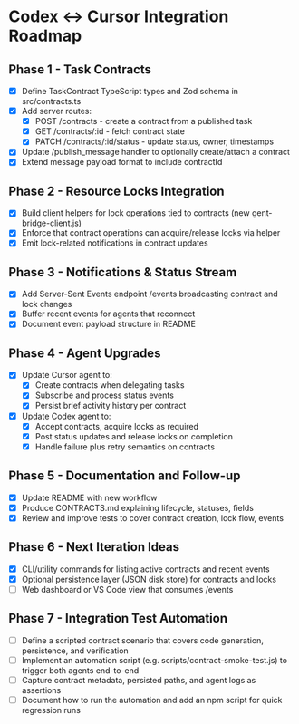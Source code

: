 ﻿# Codex <-> Cursor Integration Roadmap

## Phase 1 - Task Contracts

- [x] Define TaskContract TypeScript types and Zod schema in src/contracts.ts
- [x] Add server routes:
  - [x] POST /contracts - create a contract from a published task
  - [x] GET /contracts/:id - fetch contract state
  - [x] PATCH /contracts/:id/status - update status, owner, timestamps
- [x] Update /publish_message handler to optionally create/attach a contract
- [x] Extend message payload format to include contractId

## Phase 2 - Resource Locks Integration

- [x] Build client helpers for lock operations tied to contracts (new          gent-bridge-client.js)
- [x] Enforce that contract operations can acquire/release locks via helper
- [x] Emit lock-related notifications in contract updates

## Phase 3 - Notifications & Status Stream

- [x] Add Server-Sent Events endpoint /events broadcasting contract and lock changes
- [x] Buffer recent events for agents that reconnect
- [x] Document event payload structure in README

## Phase 4 - Agent Upgrades

- [x] Update Cursor agent to:
  - [x] Create contracts when delegating tasks
  - [x] Subscribe and process status events
  - [x] Persist brief activity history per contract
- [x] Update Codex agent to:
  - [x] Accept contracts, acquire locks as required
  - [x] Post status updates and release locks on completion
  - [x] Handle failure plus retry semantics on contracts

## Phase 5 - Documentation and Follow-up

- [x] Update README with new workflow
- [x] Produce CONTRACTS.md explaining lifecycle, statuses, fields
- [x] Review and improve tests to cover contract creation, lock flow, events

## Phase 6 - Next Iteration Ideas

- [x] CLI/utility commands for listing active contracts and recent events
- [x] Optional persistence layer (JSON disk store) for contracts and locks
- [ ] Web dashboard or VS Code view that consumes /events

## Phase 7 - Integration Test Automation

- [ ] Define a scripted contract scenario that covers code generation, persistence, and verification
- [ ] Implement an automation script (e.g. scripts/contract-smoke-test.js) to trigger both agents end-to-end
- [ ] Capture contract metadata, persisted paths, and agent logs as assertions
- [ ] Document how to run the automation and add an npm script for quick regression runs  